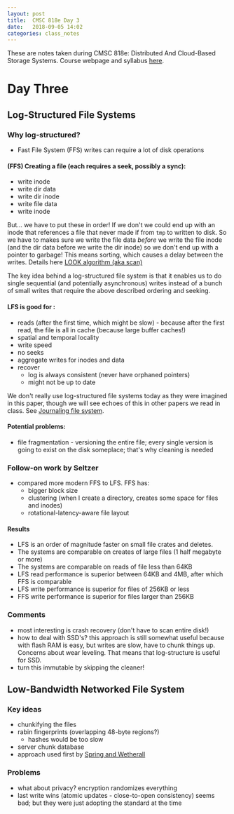 ```yaml
---
layout: post
title:  CMSC 818e Day 3
date:   2018-09-05 14:02
categories: class_notes
---
```


These are notes taken during CMSC 818e: Distributed And Cloud-Based Storage Systems. Course webpage and syllabus [here](http://triffid.cs.umd.edu/818/).

# Day Three

## Log-Structured File Systems

### Why log-structured?

 - Fast File System (FFS) writes can require a lot of disk operations

#### (FFS) Creating a file (each requires a seek, possibly a sync):

 - write inode
 - write dir data
 - write dir inode
 - write file data
 - write inode

But... we have to put these in order! If we don't we could end up with an inode that references a file that never made if from `tmp` to written to disk. So we have to makes sure we write the file data *before* we write the file inode (and the dir data before we write the dir inode) so we don't end up with a pointer to garbage! This means sorting, which causes a delay between the writes. Details here [LOOK algorithm (aka scan)](https://en.wikipedia.org/wiki/LOOK_algorithm)

The key idea behind a log-structured file system is that it enables us to do single sequential (and potentially asynchronous) writes instead of a bunch of small writes that require the above described ordering and seeking.

#### LFS is good for :

 - reads (after the first time, which might be slow) - because after the first read, the file is all in cache (because large buffer caches!)
 - spatial and temporal locality
 - write speed
 - no seeks
 - aggregate writes for inodes and data
 - recover
    - log is always consistent (never have orphaned pointers)
    - might not be up to date

We don't really use log-structured file systems today as they were imagined in this paper, though we will see echoes of this in other papers we read in class. See [Journaling file system](https://en.wikipedia.org/wiki/Journaling_file_system).

#### Potential problems:

 - file fragmentation - versioning the entire file; every single version is going to exist on the disk someplace; that's why cleaning is needed

### Follow-on work by Seltzer

 - compared more modern FFS to LFS. FFS has:
    - bigger block size
    - clustering (when I create a directory, creates some space for files and inodes)
    - rotational-latency-aware file layout

#### Results
 - LFS is an order of magnitude faster on small file crates and deletes.
 - The systems are comparable on creates of large files (1 half megabyte or more)
 - The systems are comparable on reads of file less than 64KB
 - LFS read performance is superior between 64KB and 4MB, after which FFS is comparable
 - LFS write performance is superior for files of 256KB or less
 - FFS write performance is superior for files larger than 256KB

### Comments
 - most interesting is crash recovery (don't have to scan entire disk!)
 - how to deal with SSD's? this approach is still somewhat useful because with flash RAM is easy, but writes are slow, have to chunk things up. Concerns about wear leveling. That means that log-structure is useful for SSD.
 - turn this immutable by skipping the cleaner!

## Low-Bandwidth Networked File System

### Key ideas

 - chunkifying the files
 - rabin fingerprints (overlapping 48-byte regions?)
    - hashes would be too slow
 - server chunk database
 - approach used first by [Spring and Wetherall](https://djw.cs.washington.edu/papers/spring-sigcomm00.pdf)

### Problems

 - what about privacy? encryption randomizes everything
 - last write wins (atomic updates - close-to-open consistency) seems bad; but they were just adopting the standard at the time
